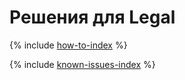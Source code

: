 # Решения для Legal

{% include [how-to-index](how-to/index.md) %}

{% include [known-issues-index](known-issues/index.md) %}
